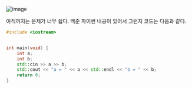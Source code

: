 ![image](https://github.com/Anjinhyoung/Cpp_Algorithm_Problem-Solving/assets/117788976/4ea6b3a9-00bb-4833-b4fd-6da55182b13a)

아직까지는 문제가 너무 쉽다. 백준 파이썬 내공이 있어서 그런지 코드는 다음과 같다.

```C++
#include <iostream>


int main(void) {
    int a;
    int b;
    std::cin >> a >> b;
    std::cout << "a = " << a << std::endl << "b = " << b;
    return 0;
}
```
